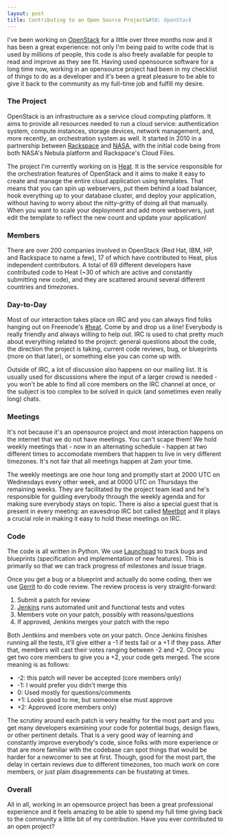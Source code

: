 ```yaml
---
layout: post
title: Contributing to an Open Source Project&#58; OpenStack
---
```


I've been working on [OpenStack][] for a little over three months now
and it has been a great experience: not only I'm being paid to write
code that is used by millions of people, this code is also freely
available for people to read and improve as they see fit.  Having used
opensource software for a long time now, working in an opensource
project had been in my checklist of things to do as a developer and it's
been a great pleasure to be able to give it back to the community as my
full-time job and fulfill my desire.

### The Project

OpenStack is an infrastructure as a service cloud computing platform.
It aims to provide all resources needed to run a cloud service:
authentication system, compute instances, storage devices, network
management, and, more recently, an orchestration system as well.  It
started in 2010 in a partnership between [Rackspace][] and [NASA][],
with the initial code being from both NASA's Nebula platform and
Rackspace's Cloud Files.

The project I'm currently working on is [Heat][].  It is the service
responsible for the orchestration features of OpenStack and it aims to
make it easy to create and manage the entire cloud application using
templates.  That means that you can spin up webservers, put them behind
a load balancer, hook everything up to your database cluster, and deploy
your application, without having to worry about the nitty-gritty of
doing all that manually.  When you want to scale your deployment and add
more webservers, just edit the template to reflect the new count and
update your application!


### Members

There are over 200 companies involved in OpenStack (Red Hat, IBM, HP,
and Rackspace to name a few), 17 of which have contributed to Heat, plus
independent contributors.  A total of 69 different developers have
contributed code to Heat (~30 of which are active and constantly
submitting new code), and they are scattered around several different
countries and timezones.


### Day-to-Day

Most of our interaction takes place on IRC and you can always find folks
hanging out on Freenode's [#heat][heat-irc]. Come by and drop us a line!
Everybody is really friendly and always willing to help out.  IRC is
used to chat pretty much about everything related to the project:
general questions about the code, the direction the project is taking,
current code reviews, bug, or blueprints (more on that later), or
something else you can come up with.

Outside of IRC, a lot of discussion also happens on our mailing list.
It is usually used for discussions where the input of a larger crowd is
needed - you won't be able to find all core members on the IRC channel
at once, or the subject is too complex to be solved in quick (and
sometimes even really long) chats.


### Meetings

It's not because it's an opensource project and most interaction happens
on the internet that we do not have meetings.  You can't scape them!
We hold weekly meetings that - now in an alternating schedule  - happen
at two different times to accomodate members that happen to live in very
different timezones.  It's not fair that all meetings happen at 2am your
time.

The weekly meetings are one hour long and promptly start at 2000 UTC on
Wednesdays every other week, and at 0000 UTC on Thursdays the remaining
weeks.  They are facilitated by the project team lead and he's
responsible for guiding everybody through the weekly agenda and for
making sure everybody stays on topic.  There is also a special guest
that is present in every meeting: an eavesdrop IRC bot called
[Meetbot][] and it plays a crucial role in making it easy to hold these
meetings on IRC.


### Code

The code is all written in Python.  We use [Launchpad][] to track bugs
and blueprints (specification and implementation of new features).  This
is primarily so that we can track progress of milestones and issue
triage.

Once you get a bug or a blueprint and actually do some coding, then we
use [Gerrit][] to do code review.  The review process is very
straight-forward:

  1. Submit a patch for review
  2. [Jenkins][] runs automated unit and functional tests and votes
  3. Members vote on your patch, possibly with reasons/questions
  4. If approved, Jenkins merges your patch with the repo

Both Jentkins and members vote on your patch.  Once Jenkins finishes
running all the tests, it'll give either a -1 if tests fail or a  +1 if
they pass.  After that, members will cast their votes ranging between
-2 and +2.  Once you get two core members to give you a +2, your code
gets merged.  The score meaning is as follows:

  * -2: this patch will never be accepted (core members only)
  * -1: I would prefer you didn't merge this
  *  0: Used mostly for questions/comments
  * +1: Looks good to me, but someone else must approve
  * +2: Approved (core members only)

The scrutiny around each patch is very healthy for the most part and you
get many developers examining your code for potential bugs, design
flaws, or other pertinent details.  That is a very good way of learning
and constantly improve everybody's code, since folks with more
experience or that are more familiar with the codebase can spot things
that would be harder for a newcomer to see at first.  Though, good for
the most part, the delay in certain reviews due to different timezones,
too much work on core members, or just plain disagreements can be
frustating at times.


### Overall

All in all, working in an opensource project has been a great
professional experience and it feels amazing to be able to spend my full
time giving back to the community a little bit of my contribution.  Have
you ever contributed to an open project?


[openstack]: http://www.openstack.org/
  "OpenStack Cloud Platform"
[rackspace]: http://www.rackspace.com/
  "Rackspace Hosting"
[nasa]: http://www.nasa.gov/
  "National Space Agency"
[heat]: https://wiki.openstack.org/wiki/Heat
  "OpenStack Orchestration - Heat"
[heat-irc]: irc://irc.freenode.net
  "OpenStack Cloud Platform"
[meetbot]: https://wiki.debian.org/MeetBot
  "IRC bot for running meetings"
[launchpad]: https://launchpad.net/
  "A suite of tools to help software projects"
[gerrit]: https://code.google.com/p/gerrit/
  "Gerrit code review and project management"
[jenkins]: http://jenkins-ci.org/
  "Open Source Continuous Integration server"
